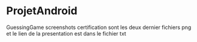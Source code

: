 # ProjetAndroid
GuessingGame
screenshots certification sont les deux dernier fichiers png
et le lien de la presentation est dans le fichier txt
